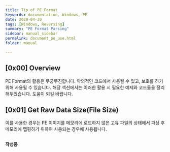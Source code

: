 ```yaml
---
title: Tip of PE Format
keywords: documentation, Windows, PE
date: 2020-04-30
tags: [Windows, Reversing]
summary: "PE Format Parsing"
sidebar: manual_sidebar
permalink: document_pe_use.html
folder: manual

---
```


## [0x00] Overview

PE Format의 활용은 무궁무진합니다. 악의적인 코드에서 사용될 수 있고, 보호를 하기 위해 사용될 수 있습니다.
해당 섹션에서는 이러한 활용 시 필요한 예제와 코드들을 정리해두었습니다. 도움이 되길 바랍니다.

## [0x01] Get Raw Data Size(File Size)

이를 사용한 경우는 PE 이미지를 메모리에 로드하지 않은 고유 파일의 상태에서 파싱 후 메모리에 맵핑하기 위하여 사용되는 경우에 사용됩니다.
```c++

```



**작성중**